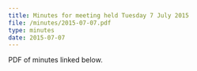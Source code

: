 ```yaml
---
title: Minutes for meeting held Tuesday 7 July 2015
file: /minutes/2015-07-07.pdf
type: minutes
date: 2015-07-07
---
```


PDF of minutes linked below.
